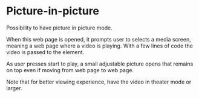 # Picture-in-picture
Possibility to have picture in picture mode.

When this web page is opened, it prompts user to selects a media screen, meaning a web page where a video is playing. 
With a few lines of code the video is passed to the element. 

As user presses start to play, a small adjustable picture opens that remains on top even if moving from web page to web page. 

Note that for better viewing experience, have the video in theater mode or larger. 
